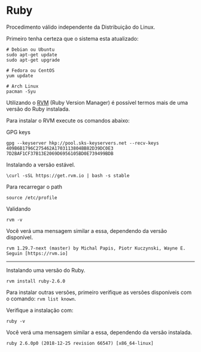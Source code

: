 # Ruby

Procedimento válido independente da Distribuição do Linux.

Primeiro tenha certeza que o sistema esta atualizado:

```shell
# Debian ou Ubuntu
sudo apt-get update
sudo apt-get upgrade

# Fedora ou CentOS
yum update

# Arch Linux
pacman -Syu
```

Utilizando o [RVM](https://rvm.io/rvm/install) (Ruby Version Manager) é possível termos mais de uma versão do Ruby instalada.

Para instalar o RVM execute os comandos abaixo:

GPG keys
```shell
gpg --keyserver hkp://pool.sks-keyservers.net --recv-keys 409B6B1796C275462A1703113804BB82D39DC0E3 7D2BAF1CF37B13E2069D6956105BD0E739499BDB
```

Instalando a versão estável.
```shell
\curl -sSL https://get.rvm.io | bash -s stable 
```

Para recarregar o path
```shell
source /etc/profile
```

Validando
```shell
rvm -v
```

Você verá uma mensagem similar a essa, dependendo da versão disponível.
```shell
rvm 1.29.7-next (master) by Michal Papis, Piotr Kuczynski, Wayne E. Seguin [https://rvm.io]
```
___

Instalando uma versão do Ruby. 
```shell
rvm install ruby-2.6.0
```

Para instalar outras versões, primeiro verifique as versões disponíveis com o comando: `rvm list known`.

Verifique a instalação com:
```shell
ruby -v
```

Você verá uma mensagem similar a essa, dependendo da versão instalada.
```shell
ruby 2.6.0p0 (2018-12-25 revision 66547) [x86_64-linux]
```

